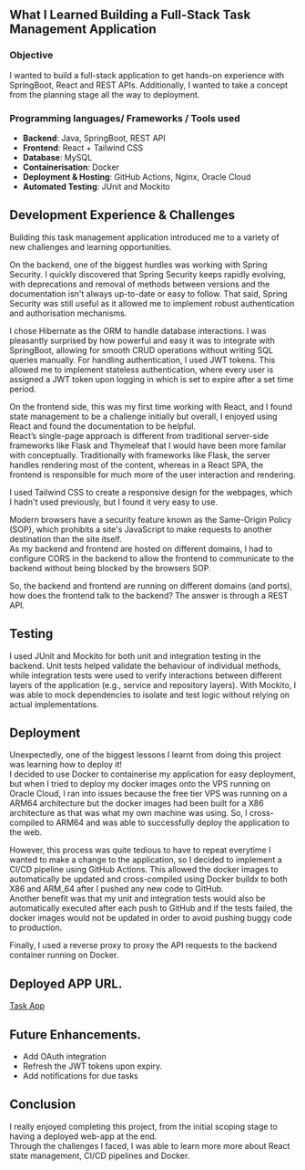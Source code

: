 ## What I Learned Building a Full-Stack Task Management Application

### Objective
I wanted to build a full-stack application to get hands-on experience with SpringBoot, React and REST APIs. Additionally, I wanted to take a concept from the planning stage all the way to deployment.

### Programming languages/ Frameworks / Tools used
- **Backend**: Java, SpringBoot, REST API
- **Frontend**: React + Tailwind CSS
- **Database**: MySQL
- **Containerisation**: Docker
- **Deployment & Hosting**: GitHub Actions, Nginx, Oracle Cloud
- **Automated Testing**: JUnit and Mockito



## Development Experience & Challenges
Building this task management application introduced me to a variety of new challenges and learning opportunities.

On the backend, one of the biggest hurdles was working with Spring Security. I quickly discovered that Spring Security keeps rapidly evolving, with deprecations and removal of methods between versions and the documentation isn't always up-to-date or easy to follow. That said, Spring Security was still useful as it allowed me to implement robust authentication and authorisation mechanisms.

I chose Hibernate as the ORM to handle database interactions. I was pleasantly surprised by how powerful and easy it was to integrate with SpringBoot, allowing for smooth CRUD operations without writing SQL queries manually. For handling authentication, I used JWT tokens. This allowed me to implement stateless authentication, where every user is assigned a JWT token upon logging in which is set to expire after a set time period.

On the frontend side, this was my first time working with React, and I found state management to be a challenge initially but overall, I enjoyed using React and found the documentation to be helpful.   
React’s single-page approach is different from traditional server-side frameworks like Flask and Thymeleaf that I would have been more familar with conceptually. Traditionally with frameworks like Flask, the server handles rendering most of the content, whereas in a React SPA, the frontend is responsible for much more of the user interaction and rendering.

I used Tailwind CSS to create a responsive design for the webpages, which I hadn't used previously, but I found it very easy to use.

Modern browsers have a security feature known as the Same-Origin Policy (SOP), which prohibits a site's JavaScript to make requests to another destination than the site itself.  
As my backend and frontend are hosted on different domains, I had to configure CORS in the backend to allow the frontend to communicate to the backend without being blocked by the browsers SOP.   

So, the backend and frontend are running on different domains (and ports), how does the frontend talk to the backend? The answer is through a REST API.

## Testing
I used JUnit and Mockito for both unit and integration testing in the backend. Unit tests helped validate the behaviour of individual methods, while integration tests were used to verify interactions between different layers of the application (e.g., service and repository layers). With Mockito, I was able to mock dependencies to isolate and test logic without relying on actual implementations. 

## Deployment
Unexpectedly, one of the biggest lessons I learnt from doing this project was learning how to deploy it!  
I decided to use Docker to containerise my application for easy deployment, but when I tried to deploy my docker images onto the VPS running on Oracle Cloud, I ran into issues because the free tier VPS was running on a ARM64 architecture but the docker images had been built for a X86 architecture as that was what my own machine was using. So, I cross-compiled to ARM64 and was able to successfully deploy the application to the web. 

However, this process was quite tedious to have to repeat everytime I wanted to make a change to the application, so I decided to implement a CI/CD pipeline using GitHub Actions. This allowed the docker images to automatically be updated and cross-compiled using Docker buildx to both X86 and ARM_64 after I pushed any new code to GitHub.  
Another benefit was that my unit and integration tests would also be automatically executed after each push to GitHub and if the tests failed, the docker images would not be updated in order to avoid pushing buggy code to production. 

Finally, I used a reverse proxy to proxy the API requests to the backend container running on Docker.
## Deployed APP URL.
[Task App](https://taskapp.librepush.net)


## Future Enhancements.
- Add OAuth integration
- Refresh the JWT tokens upon expiry.
- Add notifications for due tasks

## Conclusion
I really enjoyed completing this project, from the initial scoping stage to having a deployed web-app at the end.  
Through the challenges I faced, I was able to learn more more about React state management, CI/CD pipelines and Docker.



